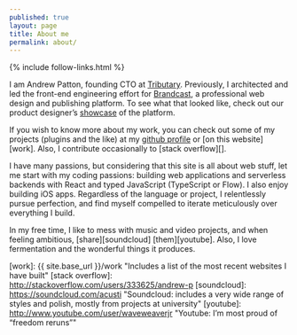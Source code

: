 ```yaml
---
published: true
layout: page
title: About me
permalink: about/
---
```

{% include follow-links.html %}
<p class="vcard">I am <span class="fn">Andrew Patton</span>, founding <span class="title">CTO</span> at <a class="org url" href="https://www.tributary.stream">Tributary</a>. Previously, I architected and led the front-end engineering effort for <a href="https://brandcast.com">Brandcast</a>, a professional web design and publishing platform. To see what that looked like, check out our product designer’s <a href="https://jeremy-willer.getbrandcast.com">showcase</a> of the platform.</p>

If you wish to know more about my work, you can check out some of my projects (plugins and the like) at my [github profile][] or [on this website][work]. Also, I contribute occasionally to [stack overflow][].

I have many passions, but considering that this site is all about web stuff, let me start with my coding passions: building web applications and serverless backends with React and typed JavaScript (TypeScript or Flow). I also enjoy building iOS apps. Regardless of the language or project, I relentlessly pursue perfection, and find myself compelled to iterate meticulously over everything I build.

In my free time, I like to mess with music and video projects, and when feeling ambitious, [share][soundcloud] [them][youtube]. Also, I love fermentation and the wonderful things it produces.

[github profile]: https://github.com/acusti "WordPress plugins, mini sites, node.js-related forks, etc."
[work]: {{ site.base_url }}/work "Includes a list of the most recent websites I have built"
[stack overflow]: http://stackoverflow.com/users/333625/andrew-p
[soundcloud]: https://soundcloud.com/acusti "Soundcloud: includes a very wide range of styles and polish, mostly from projects at university"
[youtube]: http://www.youtube.com/user/waveweaverjr "Youtube: I’m most proud of “freedom reruns”"
